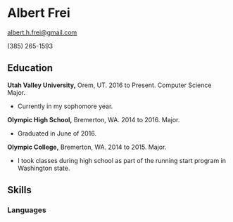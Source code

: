 # Albert Frei
albert.h.frei@gmail.com

(385) 265-1593

## Education
**Utah Valley University,**  Orem, UT. 2016 to Present. Computer Science Major.
* Currently in my sophomore year.

**Olympic High School,** Bremerton, WA. 2014 to 2016. Major.
* Graduated in June of 2016.

**Olympic College,** Bremerton, WA. 2014 to 2015. Major.
* I took classes during high school as part of the running start program in Washington state.

## Skills
### Languages

